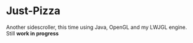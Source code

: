 # Just-Pizza
Another sidescroller, this time using Java, OpenGL and my LWJGL engine.
Still **work in progress**
